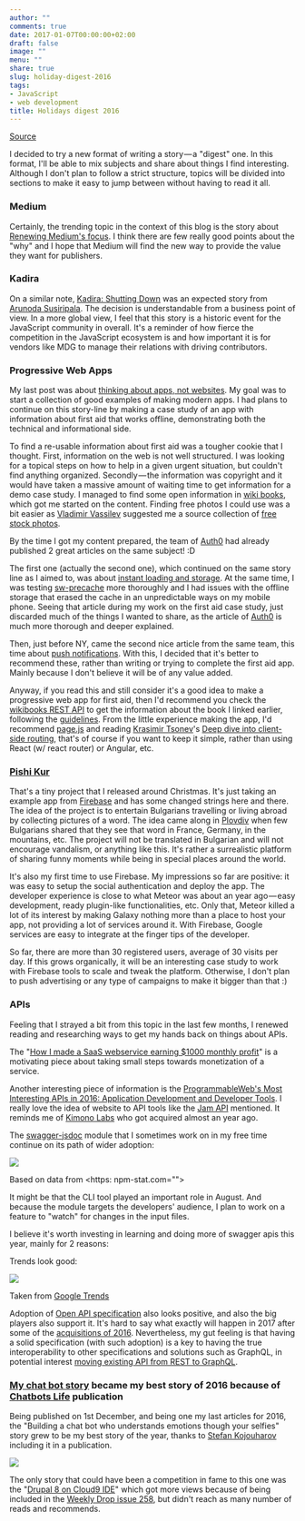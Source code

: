 ```yaml
---
author: ""
comments: true
date: 2017-01-07T00:00:00+02:00
draft: false
image: ""
menu: ""
share: true
slug: holiday-digest-2016
tags:
- JavaScript
- web development
title: Holidays digest 2016
---
```


[Source](https://medium.com/digital-beer/holidays-digest-68ecc2b115a8 "Permalink to Holidays digest – Digital Beer – Medium")

I decided to try a new format of writing a story — a "digest" one. In this format, I'll be able to mix subjects and share about things I find interesting. Although I don't plan to follow a strict structure, topics will be divided into sections to make it easy to jump between without having to read it all.

### Medium

Certainly, the trending topic in the context of this blog is the story about [Renewing Medium's focus][1]. I think there are few really good points about the "why" and I hope that Medium will find the new way to provide the value they want for publishers.

### Kadira

On a similar note, [Kadira: Shutting Down][2] was an expected story from [Arunoda Susiripala][3]. The decision is understandable from a business point of view. In a more global view, I feel that this story is a historic event for the JavaScript community in overall. It's a reminder of how fierce the competition in the JavaScript ecosystem is and how important it is for vendors like MDG to manage their relations with driving contributors.

### Progressive Web&nbsp;Apps

My last post was about [thinking about apps, not websites][4]. My goal was to start a collection of good examples of making modern apps. I had plans to continue on this story-line by making a case study of an app with information about first aid that works offline, demonstrating both the technical and informational side.

To find a re-usable information about first aid was a tougher cookie that I thought. First, information on the web is not well structured. I was looking for a topical steps on how to help in a given urgent situation, but couldn't find anything organized. Secondly — the information was copyright and it would have taken a massive amount of waiting time to get information for a demo case study. I managed to find some open information in [wiki books][5], which got me started on the content. Finding free photos I could use was a bit easier as [Vladimir Vassilev][6] suggested me a source collection of [free stock photos][7].

By the time I got my content prepared, the team of [Auth0][8] had already published 2 great articles on the same subject!&nbsp;:D

The first one (actually the second one), which continued on the same story line as I aimed to, was about [instant loading and storage][9]. At the same time, I was testing [sw-precache][10] more thoroughly and I had issues with the offline storage that erased the cache in an unpredictable ways on my mobile phone. Seeing that article during my work on the first aid case study, just discarded much of the things I wanted to share, as the article of [Auth0][11] is much more thorough and deeper explained.

Then, just before NY, came the second nice article from the same team, this time about [push notifications][12]. With this, I decided that it's better to recommend these, rather than writing or trying to complete the first aid app. Mainly because I don't believe it will be of any value added.

Anyway, if you read this and still consider it's a good idea to make a progressive web app for first aid, then I'd recommend you check the [wikibooks REST API][13] to get the information about the book I linked earlier, following the [guidelines][14]. From the little experience making the app, I'd recommend [page.js][15] and reading [Krasimir Tsonev][16]'s [Deep dive into client-side routing][17], that's of course if you want to keep it simple, rather than using React (w/ react router) or Angular, etc.

### [Pishi Kur][18]

That's a tiny project that I released around Christmas. It's just taking an example app from [Firebase][19] and has some changed strings here and there. The idea of the project is to entertain Bulgarians travelling or living abroad by collecting pictures of a word. The idea came along in [Plovdiv][20] when few Bulgarians shared that they see that word in France, Germany, in the mountains, etc. The project will not be translated in Bulgarian and will not encourage vandalism, or anything like this. It's rather a surrealistic platform of sharing funny moments while being in special places around the world.

It's also my first time to use Firebase. My impressions so far are positive: it was easy to setup the social authentication and deploy the app. The developer experience is close to what Meteor was about an year ago — easy development, ready plugin-like functionalities, etc. Only that, Meteor killed a lot of its interest by making Galaxy nothing more than a place to host your app, not providing a lot of services around it. With Firebase, Google services are easy to integrate at the finger tips of the developer.

So far, there are more than 30 registered users, average of 30 visits per day. If this grows organically, it will be an interesting case study to work with Firebase tools to scale and tweak the platform. Otherwise, I don't plan to push advertising or any type of campaigns to make it bigger than that&nbsp;:)

### APIs

Feeling that I strayed a bit from this topic in the last few months, I renewed reading and researching ways to get my hands back on things about APIs.

The "[How I made a SaaS webservice earning $1000 monthly profit][21]" is a motivating piece about taking small steps towards monetization of a service.

Another interesting piece of information is the [ProgrammableWeb's Most Interesting APIs in 2016: Application Development and Developer Tools][22]. I really love the idea of website to API tools like the [Jam API][23] mentioned. It reminds me of [Kimono Labs][24] who got acquired almost an year ago.

The [swagger-jsdoc][25] module that I sometimes work on in my free time continue on its path of wider adoption:

![][26]

Based on data from <https: npm-stat.com="">

It might be that the CLI tool played an important role in August. And because the module targets the developers' audience, I plan to work on a feature to "watch" for changes in the input files.

I believe it's worth investing in learning and doing more of swagger apis this year, mainly for 2 reasons:

Trends look good:

![][27]

Taken from [Google&nbsp;Trends][28]

Adoption of [Open API specification][29] also looks positive, and also the big players also support it. It's hard to say what exactly will happen in 2017 after some of the [acquisitions of 2016][30]. Nevertheless, my gut feeling is that having a solid specification (with such adoption) is a key to having the true interoperability to other specifications and solutions such as GraphQL, in potential interest [moving existing API from REST to GraphQL][31].

### [My chat bot story][32] became my best story of 2016 because of [Chatbots Life][33] publication

Being published on 1st December, and being one my last articles for 2016, the "Building a chat bot who understands emotions though your selfies" story grew to be my best story of the year, thanks to [Stefan Kojouharov][34] including it in a publication.

![][35]

The only story that could have been a competition in fame to this one was the "[Drupal 8 on Cloud9 IDE][36]" which got more views because of being included in the [Weekly Drop issue 258][37], but didn't reach as many number of reads and recommends.

[1]: https://blog.medium.com/renewing-mediums-focus-98f374a960be#.yuaggxs6c
[2]: https://voice.kadira.io/kadira-shutting-down-7d35994db85d#.mmph3hury
[3]: https://medium.com/@arunoda
[4]: https://medium.com/@kalin.chernev/think-about-apps-not-websites-13757f9736de#.5v5yhw1p3
[5]: https://en.wikibooks.org/wiki/First_Aid
[6]: https://medium.com/@disastacre
[7]: http://re-wp.com/stock-photos/
[8]: https://medium.com/@auth0
[9]: https://auth0.com/blog/introduction-to-progressive-web-apps-instant-loading-part-2/
[10]: https://github.com/GoogleChrome/sw-precache
[11]: https://auth0.com/
[12]: https://auth0.com/blog/introduction-to-progressive-web-apps-push-notifications-part-3/
[13]: https://www.mediawiki.org/wiki/API:Main_page
[14]: https://wikimediafoundation.org/wiki/Developer_app_guidelines
[15]: https://visionmedia.github.io/page.js/
[16]: https://medium.com/@krasimirtsonev
[17]: http://krasimirtsonev.com/blog/article/deep-dive-into-client-side-routing-navigo-pushstate-hash
[18]: https://pishikur.com/
[19]: https://firebase.google.com/
[20]: https://en.wikipedia.org/wiki/Plovdiv
[21]: https://hackernoon.com/how-i-made-a-saas-webservice-earning-1000-monthly-profit-6d2b782b95c8#.jrv7pfxuz
[22]: https://www.programmableweb.com/news/programmablewebs-most-interesting-apis-2016-application-development-and-developer-tools/brief/2016/12/23
[23]: https://www.jamapi.xyz/
[24]: https://medium.com/@kimonolabs
[25]: https://www.npmjs.com/package/swagger-jsdoc
[26]: https://cdn-images-1.medium.com/max/800/1*yJ4w5B4sAANmTqrJlHpcFw.png
[27]: https://cdn-images-1.medium.com/max/800/1*bVdbmTcQZsE4tYunE7Jh5Q.png
[28]: https://www.google.com/trends/explore?q=swagger%20api
[29]: https://www.openapis.org/
[30]: https://medium.com/the-era-of-apis/over-500m-invested-in-api-companies-in-2016-with-16-acquisitions-cc4f3d2beef8#.99codaicj
[31]: https://medium.com/@raxwunter/moving-existing-api-from-rest-to-graphql-205bab22c184#.h6rctdrxm
[32]: https://chatbotslife.com/building-a-chat-bot-who-understands-emotions-though-your-selfies-e9fa7cc4b627#.rgfcezwnz
[33]: https://medium.com/@ChatBotsLife
[34]: https://medium.com/@kojouharov
[35]: https://cdn-images-1.medium.com/max/800/1*HgTPQnk-aW0wxKdFitxtzg.png
[36]: https://medium.com/@kalin.chernev/drupal-8-on-cloud9-ide-1a294328e1aa#.g3a7u6t68
[37]: http://www.theweeklydrop.com/archive/issue-258
